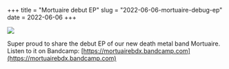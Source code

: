 +++
title = "Mortuaire debut EP"
slug = "2022-06-06-mortuaire-debug-ep"
date = 2022-06-06
+++

<img src="https://f4.bcbits.com/img/a1458752633_10.jpg"/>

Super proud to share the debut EP of our new death metal band Mortuaire.
Listen to it on Bandcamp: [https://mortuairebdx.bandcamp.com](https://mortuairebdx.bandcamp.com)